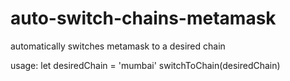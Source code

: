 # auto-switch-chains-metamask
automatically switches metamask to a desired chain

usage: 
let desiredChain = 'mumbai'
switchToChain(desiredChain)
